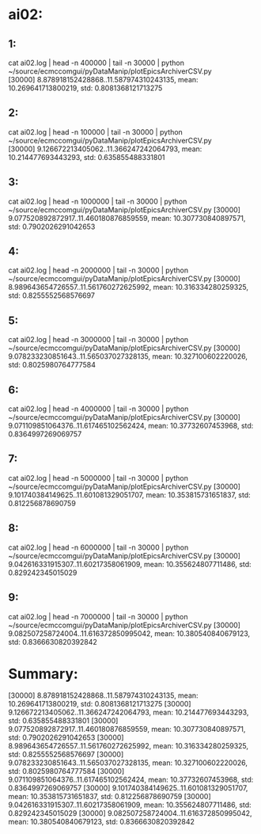 # ai02:

## 1:
 cat ai02.log | head -n 400000 | tail -n 30000 | python ~/source/ecmccomgui/pyDataManip/plotEpicsArchiverCSV.py  
[30000] 8.878918152428868..11.587974310243135, mean: 10.269641713800219, std: 0.8081368121713275

## 2:
cat ai02.log | head -n 100000 | tail -n 30000 | python ~/source/ecmccomgui/pyDataManip/plotEpicsArchiverCSV.py  
[30000] 9.126672213405062..11.366247242064793, mean: 10.214477693443293, std: 0.635855488331801


## 3:
cat ai02.log | head -n 1000000 | tail -n 30000 | python ~/source/ecmccomgui/pyDataManip/plotEpicsArchiverCSV.py 
[30000] 9.077520892872917..11.460180876859559, mean: 10.307730840897571, std: 0.7902026291042653


## 4:
cat ai02.log | head -n 2000000 | tail -n 30000 | python ~/source/ecmccomgui/pyDataManip/plotEpicsArchiverCSV.py 
[30000] 8.989643654726557..11.561760272625992, mean: 10.316334280259325, std: 0.8255552568576697


## 5:
cat ai02.log | head -n 3000000 | tail -n 30000 | python ~/source/ecmccomgui/pyDataManip/plotEpicsArchiverCSV.py 
[30000] 9.078233230851643..11.565037027328135, mean: 10.327100602220026, std: 0.8025980764777584


## 6:
cat ai02.log | head -n 4000000 | tail -n 30000 | python ~/source/ecmccomgui/pyDataManip/plotEpicsArchiverCSV.py 
[30000] 9.071109851064376..11.617465102562424, mean: 10.37732607453968, std: 0.8364997269069757


## 7:
cat ai02.log | head -n 5000000 | tail -n 30000 | python ~/source/ecmccomgui/pyDataManip/plotEpicsArchiverCSV.py 
[30000] 9.101740384149625..11.601081329051707, mean: 10.353815731651837, std: 0.812256878690759


## 8:
cat ai02.log | head -n 6000000 | tail -n 30000 | python ~/source/ecmccomgui/pyDataManip/plotEpicsArchiverCSV.py 
[30000] 9.042616331915307..11.60217358061909, mean: 10.355624807711486, std: 0.829242345015029


## 9: 
cat ai02.log | head -n 7000000 | tail -n 30000 | python ~/source/ecmccomgui/pyDataManip/plotEpicsArchiverCSV.py 
[30000] 9.082507258724004..11.616372850995042, mean: 10.380540840679123, std: 0.8366630820392842



# Summary:
[30000] 8.878918152428868..11.587974310243135, mean: 10.269641713800219, std: 0.8081368121713275
[30000] 9.126672213405062..11.366247242064793, mean: 10.214477693443293, std: 0.635855488331801
[30000] 9.077520892872917..11.460180876859559, mean: 10.307730840897571, std: 0.7902026291042653
[30000] 8.989643654726557..11.561760272625992, mean: 10.316334280259325, std: 0.8255552568576697
[30000] 9.078233230851643..11.565037027328135, mean: 10.327100602220026, std: 0.8025980764777584
[30000] 9.071109851064376..11.617465102562424, mean: 10.37732607453968, std: 0.8364997269069757
[30000] 9.101740384149625..11.601081329051707, mean: 10.353815731651837, std: 0.812256878690759
[30000] 9.042616331915307..11.60217358061909, mean: 10.355624807711486, std: 0.829242345015029
[30000] 9.082507258724004..11.616372850995042, mean: 10.380540840679123, std: 0.8366630820392842



